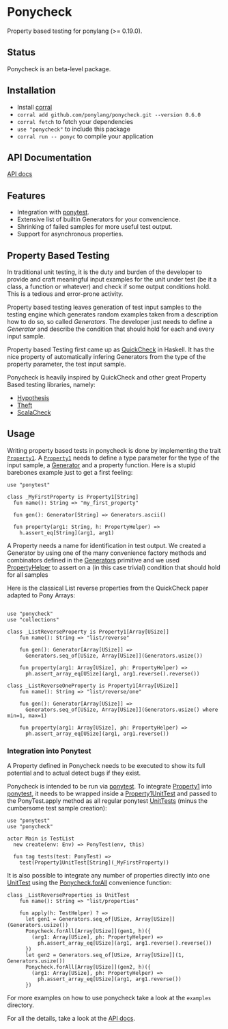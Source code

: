 # Ponycheck

Property based testing for ponylang (>= 0.19.0).

## Status

Ponycheck is an beta-level package.

## Installation

* Install [corral](https://github.com/ponylang/corral)
* `corral add github.com/ponylang/ponycheck.git --version 0.6.0`
* `corral fetch` to fetch your dependencies
* `use "ponycheck"` to include this package
* `corral run -- ponyc` to compile your application

## API Documentation

[API docs](https://ponylang.github.io/ponycheck/)

## Features

* Integration with [ponytest](https://stdlib.ponylang.org/ponytest--index).
* Extensive list of builtin Generators for your convencience.
* Shrinking of failed samples for more useful test output.
* Support for asynchronous properties.

## Property Based Testing

In traditional unit testing, it is the duty and burden
of the developer to provide and craft meaningful input examples for the
unit under test (be it a class, a function or whatever) and check if
some output conditions hold. This is a tedious and error-prone activity.

Property based testing leaves generation of test input samples to the testing
engine which generates random examples taken from a description how to do so, so called *Generators*.
The developer just needs to define a *Generator* and describe the condition
that should hold for each and every input sample.

Property based Testing first came up as [QuickCheck](http://www.cse.chalmers.se/~rjmh/QuickCheck/)
in Haskell. It has the nice property of automatically infering Generators from
the type of the property parameter, the test input sample.

Ponycheck is heavily inspired by QuickCheck and other great Property Based testing libraries, namely:

* [Hypothesis](https://github.com/HypothesisWorks/hypothesis-python)
* [Theft](https://github.com/silentbicycle/theft)
* [ScalaCheck](https://www.scalacheck.org/)

## Usage

Writing property based tests in ponycheck is done by implementing the trait
[`Property1`](https://ponylang.github.io/ponycheck/ponycheck-Property1).
A [`Property1`](https://ponylang.github.io/ponycheck/ponycheck-Property1) needs
to define a type parameter for the type of the input sample, a [Generator](https://ponylang.github.io/ponycheck/ponycheck-Generator)
and a property function. Here is a stupid barebones example just to get a first feeling:

```pony
use "ponytest"

class _MyFirstProperty is Property1[String]
  fun name(): String => "my_first_property"

  fun gen(): Generator[String] => Generators.ascii()

  fun property(arg1: String, h: PropertyHelper) =>
    h.assert_eq[String](arg1, arg1)
```

A Property needs a name for identification in test output.
We created a Generator by using one of the many convenience factory methods and
combinators defined in the [Generators](https://ponylang.github.io/ponycheck/ponycheck-Generators) primitive
and we used [PropertyHelper](https://ponylang.github.io/ponycheck/ponycheck-PropertyHelper)
to assert on a (in this case trivial) condition that should hold for all samples

Here is the classical List reverse properties from the QuickCheck paper adapted to
Pony Arrays:

```pony

use "ponycheck"
use "collections"

class _ListReverseProperty is Property1[Array[USize]]
    fun name(): String => "list/reverse"

    fun gen(): Generator[Array[USize]] =>
      Generators.seq_of[USize, Array[USize]](Generators.usize())

    fun property(arg1: Array[USize], ph: PropertyHelper) =>
      ph.assert_array_eq[USize](arg1, arg1.reverse().reverse())

class _ListReverseOneProperty is Property1[Array[USize]]
    fun name(): String => "list/reverse/one"

    fun gen(): Generator[Array[USize]] =>
      Generators.seq_of[USize, Array[USize]](Generators.usize() where min=1, max=1)

    fun property(arg1: Array[USize], ph: PropertyHelper) =>
      ph.assert_array_eq[USize](arg1, arg1.reverse())

```

### Integration into Ponytest

A Property defined in Ponycheck needs to be executed to show its full potential
and to actual detect bugs if they exist.

Ponycheck is intended to be run via [ponytest](https://stdlib.ponylang.org/ponytest--index).
To integrate [Property1](https://ponylang.github.io/ponycheck/ponycheck-Property1) into [ponytest](https://stdlib.ponylang.org/ponytest--index),
it needs to be wrapped inside a [Property1UnitTest](https://ponylang.github.io/ponycheck/ponycheck-Property1UnitTest) and
passed to the PonyTest.apply method as all regular ponytest [UnitTests](https://stdlib.ponylang.org/ponytest-UnitTest)
(minus the cumbersome test sample creation):

```pony
use "ponytest"
use "ponycheck"

actor Main is TestList
  new create(env: Env) => PonyTest(env, this)

  fun tag tests(test: PonyTest) =>
    test(Property1UnitTest[String](_MyFirstProperty))
```

It is also possible to integrate any number of properties directly into one
[UnitTest](https://stdlib.ponylang.org/ponytest-UnitTest) using the [Ponycheck.forAll](https://ponylang.github.io/ponycheck/ponycheck-Ponycheck)
convenience function:

```pony
class _ListReverseProperties is UnitTest
    fun name(): String => "list/properties"

    fun apply(h: TestHelper) ? =>
      let gen1 = Generators.seq_of[USize, Array[USize]](Generators.usize())
      Ponycheck.forAll[Array[USize]](gen1, h)({
        (arg1: Array[USize], ph: PropertyHelper) =>
          ph.assert_array_eq[USize](arg1, arg1.reverse().reverse())
      })
      let gen2 = Generators.seq_of[USize, Array[USize]](1, Generators.usize())
      Ponycheck.forAll[Array[USize]](gen2, h)({
        (arg1: Array[USize], ph: PropertyHelper) =>
          ph.assert_array_eq[USize](arg1, arg1.reverse())
      })
```

For more examples on how to use ponycheck take a look at the `examples` directory.

For all the details, take a look at the [API docs](https://ponylang.github.io/ponycheck/ponycheck--index/).
